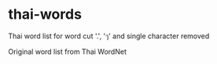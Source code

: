 # thai-words
Thai word list for word cut
'.', 'ๆ' and single character removed

Original word list from Thai WordNet
